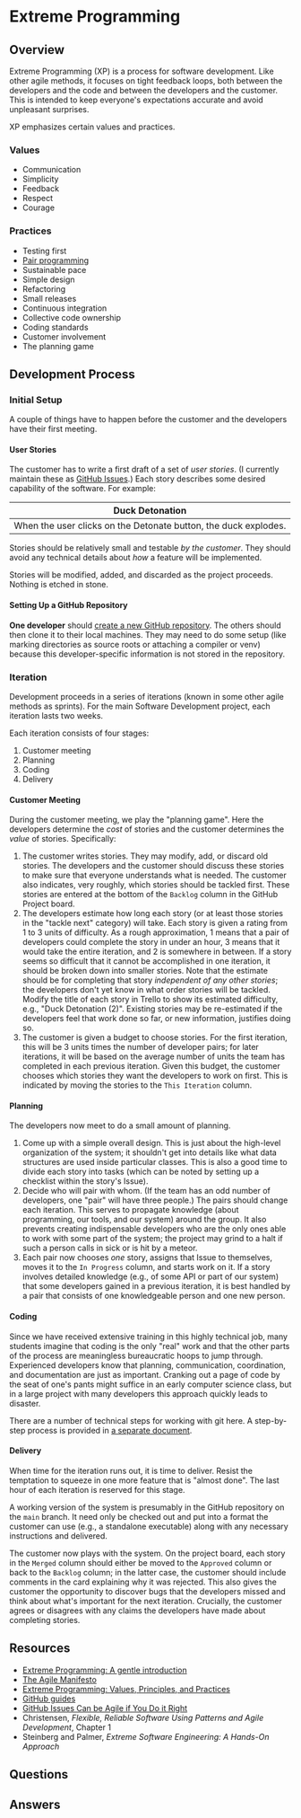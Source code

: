 # Extreme Programming
## Overview
Extreme Programming (XP) is a process for software development. Like other agile methods, it focuses on tight feedback loops, both between the developers and the code and between the developers and the customer. This is intended to keep everyone's expectations accurate and avoid unpleasant surprises.

XP emphasizes certain values and practices.

### Values

* Communication
* Simplicity
* Feedback
* Respect
* Courage

### Practices

* Testing first
* [Pair programming](pair_programming.md)
* Sustainable pace
* Simple design
* Refactoring
* Small releases
* Continuous integration
* Collective code ownership
* Coding standards
* Customer involvement
* The planning game

## Development Process
### Initial Setup
A couple of things have to happen before the customer and the developers have their first meeting.
#### User Stories
The customer has to write a first draft of a set of *user stories*. (I currently maintain these as [GitHub Issues](https://docs.github.com/en/issues).) Each story describes some desired capability of the software. For example:

| Duck Detonation |
|-|
|When the user clicks on the Detonate button, the duck explodes.|

Stories should be relatively small and testable *by the customer*. They should avoid any technical details about *how* a feature will be implemented.

Stories will be modified, added, and discarded as the project proceeds. Nothing is etched in stone.
#### Setting Up a GitHub Repository
**One developer** should [create a new GitHub repository](setting_up_github.md). The others should then clone it to their local machines. They may need to do some setup (like marking directories as source roots or attaching a compiler or venv) because this developer-specific information is not stored in the repository.

### Iteration
Development proceeds in a series of iterations (known in some other agile methods as sprints). For the main Software Development project, each iteration lasts two weeks.

Each iteration consists of four stages:
1. Customer meeting
1. Planning
1. Coding
1. Delivery
#### Customer Meeting
During the customer meeting, we play the "planning game". Here the developers determine the *cost* of stories and the customer determines the *value* of stories. Specifically:
1. The customer writes stories. They may modify, add, or discard old stories. The developers and the customer should discuss these stories to make sure that everyone understands what is needed. The customer also indicates, very roughly, which stories should be tackled first. These stories are entered at the bottom of the `Backlog` column in the GitHub Project board.
1. The developers estimate how long each story (or at least those stories in the "tackle next" category) will take. Each story is given a rating from 1 to 3 units of difficulty. As a rough approximation, 1 means that a pair of developers could complete the story in under an hour, 3 means that it would take the entire iteration, and 2 is somewhere in between. If a story seems so difficult that it cannot be accomplished in one iteration, it should be broken down into smaller stories. Note that the estimate should be for completing that story *independent of any other stories*; the developers don't yet know in what order stories will be tackled. Modify the title of each story in Trello to show its estimated difficulty, e.g., "Duck Detonation (2)". Existing stories may be re-estimated if the developers feel that work done so far, or new information, justifies doing so.
1. The customer is given a budget to choose stories. For the first iteration, this will be 3 units times the number of developer pairs; for later iterations, it will be based on the average number of units the team has completed in each previous iteration. Given this budget, the customer chooses which stories they want the developers to work on first. This is indicated by moving the stories to the `This Iteration` column.

#### Planning
The developers now meet to do a small amount of planning.
1. Come up with a simple overall design. This is just about the high-level organization of the system; it shouldn't get into details like what data structures are used inside particular classes. This is also a good time to divide each story into tasks (which can be noted by setting up a checklist within the story's Issue).
1. Decide who will pair with whom. (If the team has an odd number of developers, one "pair" will have three people.) The pairs should change each iteration. This serves to propagate knowledge (about programming, our tools, and our system) around the group. It also prevents creating indispensable developers who are the only ones able to work with some part of the system; the project may grind to a halt if such a person calls in sick or is hit by a meteor.
1. Each pair now chooses *one* story, assigns that Issue to themselves, moves it to the `In Progress` column, and starts work on it. If a story involves detailed knowledge (e.g., of some API or part of our system) that some developers gained in a previous iteration, it is best handled by a pair that consists of one knowledgeable person and one new person.
#### Coding
Since we have received extensive training in this highly technical job, many students imagine that coding is the only "real" work and that the other parts of the process are meaningless bureaucratic hoops to jump through. Experienced developers know that planning, communication, coordination, and documentation are just as important. Cranking out a page of code by the seat of one's pants might suffice in an early computer science class, but in a large project with many developers this approach quickly leads to disaster.

There are a number of technical steps for working with git here. A step-by-step process is provided in [a separate document](xp_coding_steps.md).
#### Delivery
When time for the iteration runs out, it is time to deliver. Resist the temptation to squeeze in one more feature that is "almost done". The last hour of each iteration is reserved for this stage.

A working version of the system is presumably in the GitHub repository on the `main` branch. It need only be checked out and put into a format the customer can use (e.g., a standalone executable) along with any necessary instructions and delivered.

The customer now plays with the system. On the project board, each story in the `Merged` column should either be moved to the `Approved` column or back to the `Backlog` column; in the latter case, the customer should include comments in the card explaining why it was rejected. This also gives the customer the opportunity to discover bugs that the developers missed and think about what's important for the next iteration. Crucially, the customer agrees or disagrees with any claims the developers have made about completing stories.
## Resources
- [Extreme Programming: A gentle introduction](http://www.extremeprogramming.org/)
- [The Agile Manifesto](https://agilemanifesto.org/)
- [Extreme Programming: Values, Principles, and Practices](https://www.altexsoft.com/blog/business/extreme-programming-values-principles-and-practices/)
- [GitHub guides](https://guides.github.com/)
- [GitHub Issues Can be Agile if You Do it Right](https://zube.io/blog/agile-project-management-workflow-for-github-issues/)
- Christensen, *Flexible, Reliable Software Using Patterns and Agile Development*, Chapter 1
- Steinberg and Palmer, *Extreme Software Engineering: A Hands-On Approach*
## Questions
## Answers
